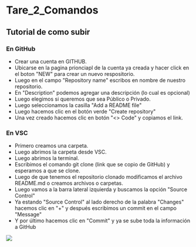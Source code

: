 # Tare_2_Comandos

## Tutorial de como subir 
### En GitHub
- Crear una cuenta en GITHUB.
- Ubicarse en la pagina prionciapl de la cuenta ya creada y hacer click en el boton "NEW" para crear un nuevo respositorio.
- Luego en el campo "Repository name" escribos en nombre de nuestro repositorio.
- En "Description" podemos agregar una descripción (lo cual es opcional)
- Luego elegimos si queremos que sea Público o Privado.
- Luego seleccionamos la casilla "Add a README file"
- Luego hacemos clic en el botón verde "Create repository"
- Una vez creado hacemos clic en botón "<> Code" y copiamos el link.

### En VSC

- Primero creamos una carpeta.
- Luego abrimos la carpeta desde VSC.
- Luego abrimos la terminal.
- Escribimos el comando git clone (link que se copio de GitHub) y esperamos a que se clone.
- Luego de que tenemos el repositorio clonado modificamos el archivo README.md o creamos archivos o carpetas.
- Luego vamos a la barra lateral izquierda y buscamos la opción "Source Control"
- Ya estando "Source Control" al lado derecho de la palabra "Changes" hacemos clic en "+" y después escribimos un commit en el campo "Message"
- Y por último hacemos clic en "Commit" y ya se sube toda la información a GitHub

![](https://mdg.imgix.net/assets/images/tux.png?auto=format&fit=clip&q=40&w=100
)